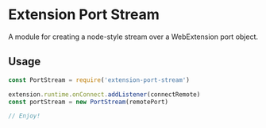 # Extension Port Stream

A module for creating a node-style stream over a WebExtension port object.

## Usage

```javascript
const PortStream = require('extension-port-stream')

extension.runtime.onConnect.addListener(connectRemote)
const portStream = new PortStream(remotePort)

// Enjoy!
```

